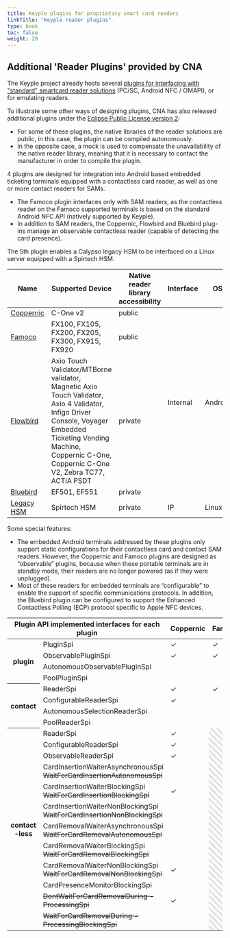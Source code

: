 ```yaml
---
title: Keyple plugins for proprietary smart card readers
linkTitle: "Keyple reader plugins"
type: book
toc: false
weight: 20
---
```


## Additional 'Reader Plugins' provided by CNA
The Keyple project already hosts several [plugins for interfacing with "standard" smartcard reader solutions](https://keyple.org/components/standard-reader-plugins/) (PC/SC, Android NFC / OMAPI), or for emulating readers.

To illustrate some other ways of designing plugins, CNA has also released additional plugins under the [Eclipse Public License version 2](https://www.eclipse.org/legal/epl-2.0/):
- For some of these plugins, the native libraries of the reader solutions are public, in this case, the plugin can be compiled autonomously.
- In the opposite case, a mock is used to compensate the unavailability of the native reader library, meaning that it is necessary to contact the manufacturer in order to compile the plugin.

4 plugins are designed for integration into Android based embedded ticketing terminals equipped with a contactless card reader, as well as one or more contact readers for SAMs.
- The Famoco plugin interfaces only with SAM readers, as the contactless reader on the Famoco supported terminals is based on the standard Android NFC API (natively supported by Keyple).
- In addition to SAM readers, the Coppernic, Flowbird and Bluebird plug-ins manage an observable contactless reader (capable of detecting the card presence).

The 5th plugin enables a Calypso legacy HSM to be interfaced on a Linux server equipped with a Spirtech HSM.

<table id="external-resource-table-1" class="table table-striped">
    <thead>
    <tr>
        <th scope="col" class="text-center">Name</th>
        <th scope="col" class="text-center">Supported Device</th>
        <th scope="col" class="text-center">Native reader library accessibility</th>
        <th scope="col" class="text-center">Interface</th>
        <th scope="col" class="text-center">OS</th>
        <th scope="col" class="text-center">Language</th>
    </tr>
    </thead>
    <tbody id="external-resource-table-1-content">
    <tr>
        <td class="text-center"><a href="https://github.com/calypsonet/keyple-plugin-cna-coppernic-cone2-java-lib" target="_blank" rel="noopener">Coppernic</a></td>
        <td class="text-center">C-One v2</td>
        <td class="text-center">public</td>
        <td class="text-center" rowspan="4">Internal</td>
        <td class="text-center" rowspan="4">Android</td>
        <td class="text-center" rowspan="4">Kotlin</td>
    </tr>
    <tr>
        <td class="text-center"><a href="https://github.com/calypsonet/keyple-plugin-cna-famoco-se-communication-java-lib" target="_blank" rel="noopener">Famoco</a></td>
        <td class="text-center">FX100, FX105, FX200, FX205, FX300, FX915, FX920</td>
        <td class="text-center">public</td>
    </tr>
    <tr>
        <td class="text-center"><a href="https://github.com/calypsonet/keyple-plugin-cna-flowbird-android-java-lib" target="_blank" rel="noopener">Flowbird</a></td>
        <td class="text-center">Axio Touch Validator/MTBorne validator, Magnetic Axio Touch Validator, Axio 4 Validator, Infigo Driver Console, Voyager Embedded Ticketing Vending Machine, Coppernic C-One, Coppernic C-One V2, Zebra TC77, ACTIA PSDT</td>
        <td class="text-center">private</td>
    </tr>
    <tr>
        <td class="text-center"><a href="https://github.com/calypsonet/keyple-plugin-cna-bluebird-specific-nfc-java-lib" target="_blank" rel="noopener">Bluebird</a></td>
        <td class="text-center">EF501, EF551</td>
        <td class="text-center">private</td>
    </tr>
    <tr>
        <td class="text-center"><a href="https://github.com/calypsonet/keyple-plugin-cna-legacyhsm-java-lib" target="_blank" rel="noopener">Legacy HSM</a></td>
        <td class="text-center">Spirtech HSM</td>
        <td class="text-center">private</td>
        <td class="text-center">IP</td>
        <td class="text-center">Linux</td>
        <td class="text-center">Java</td>
    </tr>
    </tbody>
</table>

Some special features:
- The embedded Android terminals addressed by these plugins only support static configurations for their contactless card and contact SAM readers. However, the Coppernic and Famoco plugins are designed as “observable” plugins, because when these portable terminals are in standby mode, their readers are no longer powered (as if they were unplugged).
- Most of these readers for embedded terminals are “configurable” to enable the support of specific communications protocols. In addition, the Bluebird plugin can be configured to support the Enhanced Contactless Polling (ECP) protocol specific to Apple NFC devices.
<script type="text/javascript">
document.body.onload = function() {
    initExternalResourceTable("external-resource-table-1");
    initExternalResourceTable("external-resource-table-2");
    initExternalResourceTable("external-resource-table-3");
};
</script>

<style>
    .rotated {
        writing-mode: sideways-lr; text-orientation: mixed;
    }
    .rotatedd {
        writing-mode: vertical-rl; text-orientation: mixed;
    }
    .rotateddd {
        transform: rotate(-90deg);
    }
    .hachured {
        background-image: repeating-linear-gradient(
        45deg,
        transparent,
        transparent 5px,
        rgba(0, 0, 0, 0.1) 5px,
        rgba(0, 0, 0, 0.1) 10px
        );
        color: black;
    }
</style>
<table>
	<thead>
		<tr>
			<th scope="col" colspan="2">Plugin API implemented interfaces for each plugin</th>
			<th scope="col">Coppernic</th>
			<th scope="col">Famoco</th>
			<th scope="col">Flowbird</th>
			<th scope="col">Bluebird</th>
			<th scope="col">Legacy<br>HSM</th>			
		</tr>
	</thead>
	<tbody>
		<tr>
			<th scope="rowgroup" rowspan="4">plugin</th>
			<td>PluginSpi</td>
			<td>✓</td>
			<td>✓</td>
			<td>✓</td>
			<td>✓</td>
			<td>✓</td>
		</tr>
		<tr>
			<td>ObservablePluginSpi</td>
			<td>✓</td>
			<td>✓</td>
			<td></td>
			<td></td>
			<td></td>
		</tr>
		<tr>
			<td>AutonomousObservablePluginSpi</td>
			<td></td>
			<td></td>
			<td></td>
			<td></td>
			<td></td>
		</tr>
		<tr>
			<td>PoolPluginSpi</td>
			<td></td>
			<td></td>
			<td></td>
			<td></td>
			<td>✓</td>
		</tr>
		<tr>
			<th scope="rowgroup" rowspan="4">contact</th>
			<td>ReaderSpi</td>
			<td>✓</td>
			<td>✓</td>
			<td>✓</td>
			<td>✓</td>
			<td>✓</td>
		</tr>
		<tr>
			<td>ConfigurableReaderSpi</td>
			<td>✓</td>
			<td></td>
			<td></td>
			<td></td>
			<td></td>
		</tr>
		<tr>
			<td>AutonomousSelectionReaderSpi</td>
			<td></td>
			<td></td>
			<td></td>
			<td></td>
			<td></td>
		</tr>
		<tr>
			<td>PoolReaderSpi</td>
			<td></td>
			<td></td>
			<td></td>
			<td></td>
			<td>✓</td>
		</tr>
		<tr>
			<th scope="rowgroup" rowspan="12">contact<br>-less</th>
			<td>ReaderSpi</td>
			<td>✓</td>
			<td rowspan="12" class="hachured"></td>
			<td>✓</td>
			<td>✓</td>
			<td rowspan="12"  class="hachured"></td>
		</tr>
		<tr>
			<td>ConfigurableReaderSpi</td>
			<td>✓</td>
			<td>✓</td>
			<td>✓</td>
		</tr>
		<tr>
			<td>ObservableReaderSpi</td>
			<td>✓</td>
			<td>✓</td>
			<td>✓</td>
		</tr>
		<tr>
			<td>CardInsertionWaiterAsynchronousSpi<br><s>WaitForCardInsertionAutonomousSpi</s></td>
			<td></td>
			<td>✓</td>
			<td>✓</td>
		</tr>
		<tr>
			<td>CardInsertionWaiterBlockingSpi<br><s>WaitForCardInsertionBlockingSpi</s></td>
			<td>✓</td>
			<td></td>
			<td></td>
		</tr>
		<tr>
			<td>CardInsertionWaiterNonBlockingSpi<br><s>WaitForCardInsertionNonBlockingSpi</s></td>
			<td></td>
			<td></td>
			<td></td>
		</tr>
		<tr>
			<td>CardRemovalWaiterAsynchronousSpi<br><s>WaitForCardRemovalAutonomousSpi</s></td>
			<td></td>
			<td>✓</td>
			<td></td>
		</tr>
		<tr>
			<td>CardRemovalWaiterBlockingSpi<br><s>WaitForCardRemovalBlockingSpi</s></td>
			<td></td>
			<td></td>
			<td></td>
		</tr>
		<tr>
			<td>CardRemovalWaiterNonBlockingSpi<br><s>WaitForCardRemovalNonBlockingSpi</s></td>
			<td>✓</td>
			<td></td>
			<td>✓</td>
		</tr>
		<tr>
			<td>CardPresenceMonitorBlockingSpi</td>
			<td></td>
			<td></td>
			<td></td>
		</tr>
		<tr>
			<td><s>DontWaitForCardRemovalDuring
-ProcessingSpi</s></td>
			<td>✓</td>
			<td>✓</td>
			<td>✓</td>
		</tr>
		<tr>
			<td><s>WaitForCardRemovalDuring
-ProcessingBlockingSpi</s></td>
			<td></td>
			<td></td>
			<td></td>
		</tr>
	</tbody>
</table>
